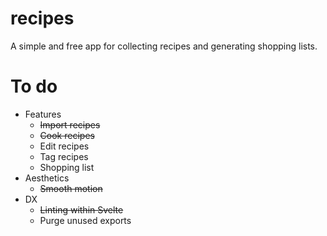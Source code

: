 # recipes

A simple and free app for collecting recipes and generating shopping lists.

# To do

- Features
  - ~~Import recipes~~
  - ~~Cook recipes~~
  - Edit recipes
  - Tag recipes
  - Shopping list
- Aesthetics
  - ~~Smooth motion~~
- DX
  - ~~Linting within Svelte~~
  - Purge unused exports
